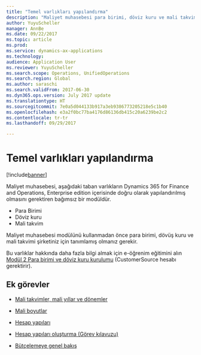 ```yaml
---
title: "Temel varlıkları yapılandırma"
description: "Maliyet muhasebesi para birimi, döviz kuru ve mali takvim varlıkların doğru yapılandırılmış olmasını gerektiren bağımsız bir modüldür."
author: YuyuScheller
manager: AnnBe
ms.date: 09/22/2017
ms.topic: article
ms.prod: 
ms.service: dynamics-ax-applications
ms.technology: 
audience: Application User
ms.reviewer: YuyuScheller
ms.search.scope: Operations, UnifiedOperations
ms.search.region: Global
ms.author: saraschi
ms.search.validFrom: 2017-06-30
ms.dyn365.ops.version: July 2017 update
ms.translationtype: HT
ms.sourcegitcommit: 7e0a5d044133b917a3eb9386773205218e5c1b40
ms.openlocfilehash: e3a2f0bc77ba4176d86136db415c20a6239be2c2
ms.contentlocale: tr-tr
ms.lasthandoff: 09/29/2017

---
```


# <a name="configure-base-entities"></a>Temel varlıkları yapılandırma 

[!include[banner](../includes/banner.md)]


Maliyet muhasebesi, aşağıdaki taban varlıkların Dynamics 365 for Finance and Operations, Enterprise edition içerisinde doğru olarak yapılandırılmış olmasını gerektiren bağımsız bir modüldür.

-  Para Birimi
-  Döviz kuru
-  Mali takvim  

Maliyet muhasebesi modülünü kullanmadan önce para birimi, dövüş kuru ve mali takvimi şirketiniz için tanımlamış olmanız gerekir. 

Bu varlıklar hakkında daha fazla bilgi almak için e-öğrenim eğitimini alın [Modül 2 Para birimi ve döviz kuru kurulumu](https://mbspartner.microsoft.com/AX/CourseModules/1215) (CustomerSource hesabı gerektirir).

## <a name="additional-tasks"></a>Ek görevler

-  [Mali takvimler, mali yıllar ve dönemler](../budgeting/fiscal-calendars-fiscal-years-periods.md)

-  [Mali boyutlar](../general-ledger/financial-dimensions.md)

-  [Hesap yapıları](../general-ledger/Default-dimensions.md)

-  [Hesap yapıları oluşturma (Görev kılavuzu)](../general-ledger/tasks/create-account-structures.md)

-  [Bütçelemeye genel bakış](../budgeting/basic-budgeting-overview-configuration.md)

